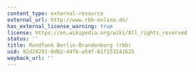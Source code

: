 ```yaml
---
content_type: external-resource
external_url: http://www.rbb-online.de/
has_external_license_warning: true
license: https://en.wikipedia.org/wiki/All_rights_reserved
status: ''
title: Rundfunk Berlin-Brandenburg (rbb)
uid: 92d24291-0d02-44fb-a54f-61f153141625
wayback_url: ''
---
```

